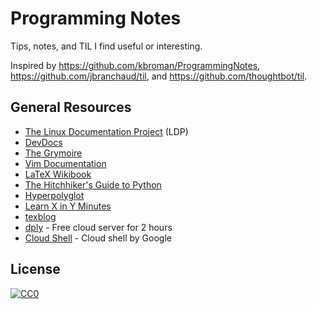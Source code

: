 # Programming Notes

Tips, notes, and TIL I find useful or interesting.

Inspired by https://github.com/kbroman/ProgrammingNotes,
https://github.com/jbranchaud/til, and 
https://github.com/thoughtbot/til.

## General Resources

- [The Linux Documentation Project][tldp] (LDP)
- [DevDocs][dd]
- [The Grymoire][theg]
- [Vim Documentation][vimdoc]
- [LaTeX Wikibook][latex-wiki]
- [The Hitchhiker's Guide to Python][pyhitch]
- [Hyperpolyglot][poly]
- [Learn X in Y Minutes][minutes]
- [texblog][texblog]
- [dply][dply] - Free cloud server for 2 hours
- [Cloud Shell][googleshell] - Cloud shell by Google

[tldp]: http://tldp.org/
[dd]: http://devdocs.io/
[theg]: http://www.grymoire.com/
[vimdoc]: http://vimdoc.sourceforge.net/htmldoc/usr_toc.html
[latex-wiki]: https://en.wikibooks.org/wiki/LaTeX
[pyhitch]: http://docs.python-guide.org/
[poly]: http://hyperpolyglot.org/
[minutes]: https://learnxinyminutes.com/
[texblog]: http://texblog.org/
[dply]: https://dply.co
[googleshell]: https://console.cloud.google.com/cloudshell

## License

[![CC0](http://mirrors.creativecommons.org/presskit/buttons/88x31/svg/cc-zero.svg)](https://creativecommons.org/publicdomain/zero/1.0/)
